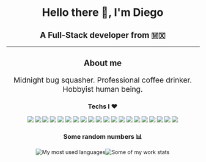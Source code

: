 <h1 align="center">Hello there 👋, I'm Diego</h1>
<h2 align="center">A Full-Stack developer from 🇲🇽</h2>
<div style='width: 100%; border: 1px solid gray;margin-bottom:20px; background-color:gray;'></div>
<h2 align="center">About me</h2>
<p align='center' style='font-size:1.2rem;' >Midnight bug squasher. Professional coffee drinker. Hobbyist human being.</p>
<h3 align="center">Techs I ♥</h3>
<div style="display:flex;justify-content:center;align-items:center;flex-wrap:wrap;margin:10px;"><div align='center' style="gap:10px;"><img style="" src="https://img.shields.io/badge/Bootstrap-563D7C?style=for-the-badge&logo=bootstrap&logoColor=white">
<img style="" src="https://img.shields.io/badge/Chai-A30701?style=for-the-badge&logo=chai&logoColor=white">
<img style="" src="https://img.shields.io/badge/Dart-0175C2?style=for-the-badge&logo=dart&logoColor=white">
<img style="" src="https://img.shields.io/badge/Express.js-000000?style=for-the-badge&logo=express&logoColor=white">
<img style="" src="https://img.shields.io/badge/Figma-F24E1E?style=for-the-badge&logo=figma&logoColor=white">
<img style="" src="https://img.shields.io/badge/Firebase-ffca28?style=for-the-badge&logo=firebase&logoColor=white">
<img style="" src="https://img.shields.io/badge/Flutter-02569B?style=for-the-badge&logo=flutter&logoColor=white">
<img style="" src="https://img.shields.io/badge/Heroku-430098?style=for-the-badge&logo=heroku&logoColor=white">
<img style="" src="https://img.shields.io/badge/Insomnia-5849be?style=for-the-badge&logo=insomnia&logoColor=white">
<img style="" src="https://img.shields.io/badge/LaTeX-47A141?style=for-the-badge&logo=latex&logoColor=white">
<img style="" src="https://img.shields.io/badge/Material%20UI-007FFF?style=for-the-badge&logo=mui&logoColor=white">
<img style="" src="https://img.shields.io/badge/MongoDB-4EA94B?style=for-the-badge&logo=mongodb&logoColor=white">
<img style="" src="https://img.shields.io/badge/Netlify-00C7B7?style=for-the-badge&logo=netlify&logoColor=white">
<img style="" src="https://img.shields.io/badge/Next.js-000000?style=for-the-badge&logo=nextdotjs&logoColor=white">
<img style="" src="https://img.shields.io/badge/React-20232A?style=for-the-badge&logo=react&logoColor=white">
<img style="" src="https://img.shields.io/badge/React_Native-20232A?style=for-the-badge&logo=react&logoColor=white">
<img style="" src="https://img.shields.io/badge/Redux-593D88?style=for-the-badge&logo=redux&logoColor=white">
<img style="" src="https://img.shields.io/badge/Sass-CC6699?style=for-the-badge&logo=sass&logoColor=white">
<img style="" src="https://img.shields.io/badge/TypeScript-007ACC?style=for-the-badge&logo=typescript&logoColor=white">
<img style="" src="https://img.shields.io/badge/Vercel-000000?style=for-the-badge&logo=vercel&logoColor=white"></div></div>
<h3 align="center">Some random numbers 📊</h3>
<div style="display:flex;justify-content:center;align-items:center;flex-wrap:wrap;"><img style= align='center' src='https://github-readme-stats.vercel.app/api/top-langs/?username=POWRFULCOW89&layout=compact&hide=html,css,scss&langs_count=6&theme=dark&bg_color=#0d1117' alt='My most used languages' /><img style= align='center' src='https://github-readme-streak-stats.herokuapp.com/?user=POWRFULCOW89&theme=dark&background=0d1117&stroke=1e7ffe&ring=1e7ffe&fire=1e7ffe&currStreakLabel=1e7ffe' alt='Some of my work stats' /></div>